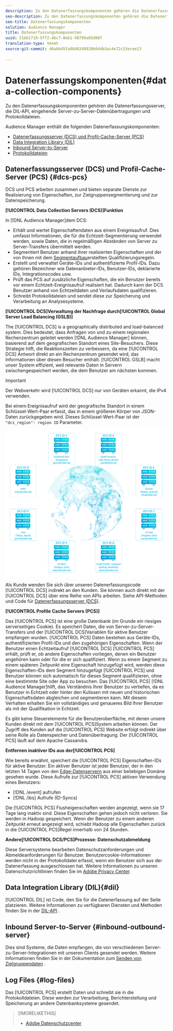 ```yaml
---
description: Zu den Datenerfassungskomponenten gehören die Datenerfassungsserver, die DIL-API, eingehende Server-zu-Server-Datenübertragungen und Protokolldateien.
seo-description: Zu den Datenerfassungskomponenten gehören die Datenerfassungsserver, die DIL-API, eingehende Server-zu-Server-Datenübertragungen und Protokolldateien.
seo-title: Datenerfassungskomponenten
solution: Audience Manager
title: Datenerfassungskomponenten
uuid: 51bb1719-5ff2-4bc7-8eb1-98795e05d08f
translation-type: tm+mt
source-git-commit: d6abb45fa8b88248920b64db3ac4e72c53ecee13

---
```



# Datenerfassungskomponenten{#data-collection-components}

Zu den Datenerfassungskomponenten gehören die Datenerfassungsserver, die DIL-API, eingehende Server-zu-Server-Datenübertragungen und Protokolldateien.

<!-- 

c_compcollect.xml

 -->

Audience Manager enthält die folgenden Datenerfassungskomponenten:

* [Datenerfassungsserver (DCS) und Profil-Cache-Server (PCS)](../../reference/system-components/components-data-collection.md#dcs-pcs)
* [Data Integration Library (DIL)](../../reference/system-components/components-data-collection.md#dil)
* [Inbound Server-to-Server](../../reference/system-components/components-data-collection.md#inbound-outbound-server)
* [Protokolldateien](../../reference/system-components/components-data-collection.md#log-files)

## Datenerfassungsserver (DCS) und Profil-Cache-Server (PCS) {#dcs-pcs}

DCS und PCS arbeiten zusammen und bieten separate Dienste zur Realisierung von Eigenschaften, zur Zielgruppensegmentierung und zur Datenspeicherung.

**[!UICONTROL Data Collection Servers (DCS)]Funktion**

In [!DNL Audience Manager]dem DCS:

* Erhält und wertet Eigenschaftendaten aus einem Ereignisaufruf. Dies umfasst Informationen, die für die Echtzeit-Segmentierung verwendet werden, sowie Daten, die in regelmäßigen Abständen von Server zu Server-Transfers übermittelt werden.
* Segmentiert Benutzer anhand ihrer realisierten Eigenschaften und der von Ihnen mit dem [Segmentaufbau](../../features/segments/segment-builder.md)erstellten Qualifizierungsregeln.
* Erstellt und verwaltet Geräte-IDs und authentifizierte Profil-IDs. Dazu gehören Bezeichner wie Datenanbieter-IDs, Benutzer-IDs, deklarierte IDs, Integrationscodes usw.
* Prüft das PCS auf zusätzliche Eigenschaften, die ein Benutzer bereits vor einem Echtzeit-Ereignisaufruf realisiert hat. Dadurch kann der DCS Benutzer anhand von Echtzeitdaten und Verlaufsdaten qualifizieren.
* Schreibt Protokolldateien und sendet diese zur Speicherung und Verarbeitung an Analysesysteme.

**[!UICONTROL DCS]Verwaltung der Nachfrage durch[!UICONTROL Global Server Load Balancing (GSLB)]**

The [!UICONTROL DCS] is a geographically distributed and load-balanced system. Dies bedeutet, dass Anfragen von und zu einem regionalen Rechenzentrum geleitet werden [!DNL Audience Manager] können, basierend auf dem geografischen Standort eines Site-Besuchers. Diese Strategie hilft, die Reaktionszeiten zu verbessern, da eine [!UICONTROL DCS] Antwort direkt an ein Rechenzentrum gesendet wird, das Informationen über diesen Besucher enthält. [!UICONTROL GSLB] macht unser System effizient, weil relevante Daten in Servern zwischengespeichert werden, die dem Benutzer am nächsten kommen.

>[!IMPORTANT]
>
>Der Webverkehr wird [!UICONTROL DCS] nur von Geräten erkannt, die IPv4 verwenden.

Bei einem Ereignisaufruf wird der geografische Standort in einem Schlüssel-Wert-Paar erfasst, das in einem größeren Körper von JSON-Daten zurückgegeben wird. Dieses Schlüssel-Wert-Paar ist der `"dcs_region": region ID` Parameter.

![](assets/dcs-map.png)

Als Kunde wenden Sie sich über unseren Datenerfassungscode [!UICONTROL DCS] indirekt an den Kunden. Sie können auch direkt mit der [!UICONTROL DCS] über eine Reihe von APIs arbeiten. Siehe API-Methoden und Code für [Datenerfassungsserver (DCS)](../../api/dcs-intro/dcs-event-calls/dcs-event-calls.md).

**[!UICONTROL Profile Cache Servers (PCS)]**

Das [!UICONTROL PCS] ist eine große Datenbank (im Grunde ein riesiges serverseitiges Cookie). Es speichert Daten, die von Server-zu-Server-Transfers und der [!UICONTROL DCS]Variablen für aktive Benutzer empfangen wurden. [!UICONTROL PCS] Daten bestehen aus Geräte-IDs, authentifizierten Profil-IDs und den zugehörigen Eigenschaften. Wenn der Benutzer einen Echtzeitaufruf [!UICONTROL DCS] [!UICONTROL PCS] erhält, prüft er, ob andere Eigenschaften vorliegen, denen ein Benutzer angehören kann oder für die er sich qualifiziert. Wenn zu einem Segment zu einem späteren Zeitpunkt eine Eigenschaft hinzugefügt wird, werden diese Eigenschaften-IDs dem Segment hinzugefügt [!UICONTROL PCS] und Benutzer können sich automatisch für dieses Segment qualifizieren, ohne eine bestimmte Site oder App zu besuchen. Das [!UICONTROL PCS] [!DNL Audience Manager]hilft, das Verständnis Ihrer Benutzer zu vertiefen, da es Benutzer in Echtzeit oder hinter den Kulissen mit neuen und historischen Eigenschaftsdaten abgleichen und segmentieren kann. Mit diesem Verhalten erhalten Sie ein vollständiges und genaueres Bild Ihrer Benutzer als mit der Qualifikation in Echtzeit.

Es gibt keine Steuerelemente für die Benutzeroberfläche, mit denen unsere Kunden direkt mit dem [!UICONTROL PCS]System arbeiten können. Der Zugriff des Kunden auf die [!UICONTROL PCS] Website erfolgt indirekt über seine Rolle als Datenspeicher und Datenübertragung. Der [!UICONTROL PCS] läuft auf dem Apache Cassandra.

**Entfernen inaktiver IDs aus der[!UICONTROL PCS]**

Wie bereits erwähnt, speichert die [!UICONTROL PCS] Eigenschaften-IDs für aktive Benutzer. Ein aktiver Benutzer ist jeder Benutzer, der in den letzten 14 Tagen von den [Edge-Datenservern](../../reference/system-components/components-edge.md) aus einer beliebigen Domäne gesehen wurde. Diese Aufrufe zur [!UICONTROL PCS] aktiven Verwendung eines Benutzers:

* [!DNL /event] aufrufen
* [!DNL /ibs] Aufrufe (ID-Syncs)

<!-- 

Removed /dpm calls from the bulleted list. /dpm calls have been deprecated.

 -->

Die [!UICONTROL PCS] Flusheigenschaften werden angezeigt, wenn sie 17 Tage lang inaktiv sind. Diese Eigenschaften gehen jedoch nicht verloren. Sie werden in Hadoop gespeichert. Wenn der Benutzer zu einem anderen Zeitpunkt erneut angezeigt wird, schiebt Hadoop alle Eigenschaften zurück in die [!UICONTROL PCS]Regel innerhalb von 24 Stunden.

**Andere[!UICONTROL DCS/PCS]Prozesse: Datenschutzabmeldung**

Diese Serversysteme bearbeiten Datenschutzanforderungen und Abmeldeanforderungen für Benutzer. Benutzercookie-Informationen werden nicht in der Protokolldatei erfasst, wenn ein Benutzer sich aus der Datenerfassung ausgeschlossen hat. Weitere Informationen zu unseren Datenschutzrichtlinien finden Sie im [Adobe Privacy Center](https://www.adobe.com/privacy/advertising-services.html).

## Data Integration Library (DIL){#dil} 

[!UICONTROL DIL] ist Code, den Sie für die Datenerfassung auf der Seite platzieren. Weitere Informationen zu verfügbaren Diensten und Methoden finden Sie in der [DIL-API](../../dil/dil-overview.md) .

## Inbound Server-to-Server {#inbound-outbound-server}

Dies sind Systeme, die Daten empfangen, die von verschiedenen Server-zu-Server-Integrationen mit unseren Clients gesendet werden. Weitere Informationen finden Sie in der Dokumentation zum [Senden von Zielgruppendaten](/help/using/integration/sending-audience-data/real-time-data-integration/real-time-tech-specs.md) .

## Log Files {#log-files}

Das [!UICONTROL PCS] erstellt Daten und schreibt sie in die Protokolldateien. Diese werden zur Verarbeitung, Berichterstellung und Speicherung an andere Datenbanksysteme gesendet.

>[!MORELIKETHIS]
>
>* [Adobe Datenschutzcenter](https://www.adobe.com/privacy.html)

